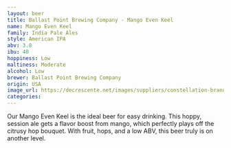 ```yaml
---
layout: beer
title: Ballast Point Brewing Company - Mango Even Keel
name: Mango Even Keel
family: India Pale Ales
style: American IPA
abv: 3.8
ibu: 40
hoppiness: Low
maltiness: Moderate
alcohol: Low
brewer: Ballast Point Brewing Company
origin: USA
image_url: https://decrescente.net/images/suppliers/constellation-brands/ballast-point/ballast-point-mango-even-keel/mango-even-keel-can-lg.png
categories:
---
```


Our Mango Even Keel is the ideal beer for easy drinking. This hoppy, session ale gets a flavor boost from mango, which perfectly plays off the citrusy hop bouquet. With fruit, hops, and a low ABV, this beer truly is on another level.